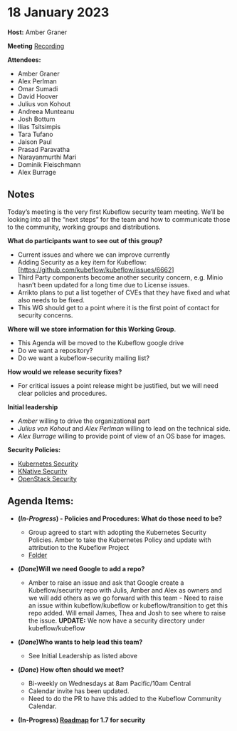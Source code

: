 # 18 January 2023

**Host:** Amber Graner

**Meeting** [Recording](https://drive.google.com/file/d/1qJIzxODztiQMzc6g5ZuJEJ2tZ7tuY7Ub/view)

**Attendees:** 

  * Amber Graner
  * Alex Perlman
  * Omar Sumadi
  * David Hoover
  * Julius von Kohout
  * Andreea Munteanu
  * Josh Bottum
  * Ilias Tsitsimpis
  * Tara Tufano
  * Jaison Paul
  * Prasad Paravatha
  * Narayanmurthi Mari
  * Dominik Fleischmann
  * Alex Burrage

## Notes

Today’s meeting is the very first Kubeflow security team meeting. We’ll be looking into all the “next steps” for the team and how to communicate those to the community, working groups and distributions. 

  **What do participants want to see out of this group?**

   - Current issues and where we can improve currently
   - Adding Security as a key item for Kubeflow: [https://github.com/kubeflow/kubeflow/issues/6662] 
   - Third Party components become another security concern, e.g. Minio hasn’t been updated for a long time due to License issues.
   - Arrikto plans to put a list together of CVEs that they have fixed and what also needs to be fixed.
   - This WG should get to a point where it is the first point of contact for security concerns.

  **Where will we store information for this Working Group**. 
  
   - This Agenda will be moved to the Kubeflow google drive
   - Do we want a repository?
   - Do we want a kubeflow-security mailing list?

  **How would we release security fixes?**
  
   - For critical issues a point release might be justified, but we will need clear policies and procedures.


  **Initial leadership**
  
   - _Amber_ willing to drive the organizational part
   - _Julius von Kohout_ and _Alex Perlman_ willing to lead on the technical side.
   - _Alex Burrage_ willing to provide point of view of an OS base for images.

  **Security Policies:**
  
   - [Kubernetes Security](https://kubernetes.io/docs/reference/issues-security/security/)
   - [KNative Security](https://knative.dev/docs/reference/security/)
   - [OpenStack Security](https://security.openstack.org/vmt-process.html)

## Agenda Items: 
  
* **(_In-Progress_) - Policies and Procedures: What do those need to be?**
    * Group agreed to start with adopting the Kubernetes Security Policies. Amber to take the Kubernetes Policy and update with attribution to the Kubeflow Project 
    * [Folder](https://drive.google.com/drive/folders/1BOA-XiQ8_fOPNR9B_1UnNZnfeRGCc8Yk?usp=sharing)

* **(_Done_)Will we need Google to add a repo?** 

    * Amber to raise an issue and ask that Google create a Kubeflow/security repo with Julis, Amber and Alex as owners and we will add others as we go forward with this team - Need to raise an issue within kubeflow/kubeflow or kubeflow/transition to get this repo added.  Will email James, Thea and Josh to see where to raise the issue. **UPDATE:** We now have a security directory under kubeflow/kubeflow
    
* **(_Done_)Who wants to help lead this team?** 

    * See Initial Leadership as listed above
    
* **(_Done_) How often should we meet?** 

    * Bi-weekly on Wednesdays at 8am Pacific/10am Central  
    * Calendar invite has been updated.  
    * Need to do the PR to have this added to the Kubeflow Community Calendar.
      
* **(In-Progress) [Roadmap](https://github.com/kubeflow/kubeflow/issues/6662 ) for 1.7 for security** 
